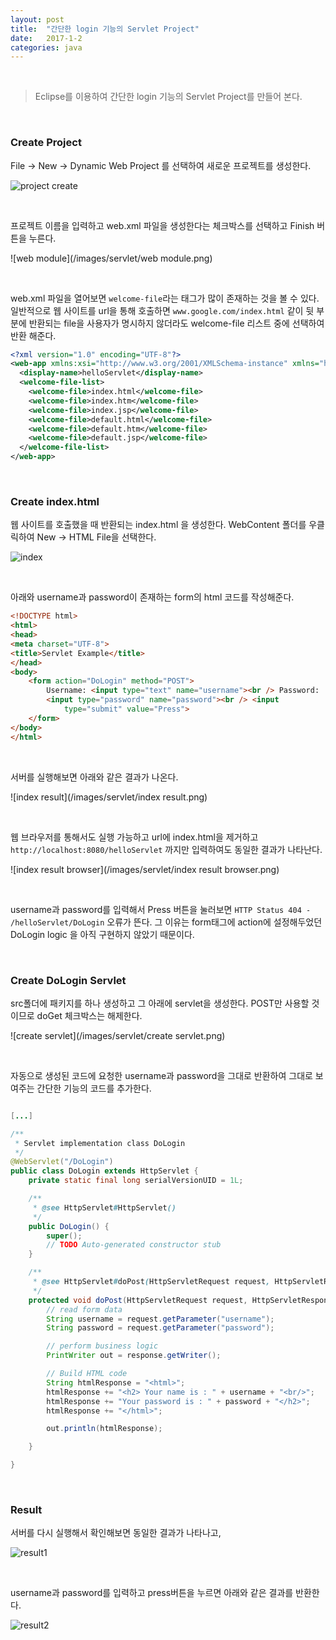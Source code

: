```yaml
---
layout: post
title:  "간단한 login 기능의 Servlet Project"
date:   2017-1-2
categories: java
---
```


<br/>  

> Eclipse를 이용하여 간단한 login 기능의 Servlet Project를 만들어 본다.  

<br/>  

### Create Project    

File -> New -> Dynamic Web Project 를 선택하여 새로운 프로젝트를 생성한다.   

![project create](/images/servlet/project-create.png)   

<br/>  

프로젝트 이름을 입력하고 web.xml 파일을 생성한다는 체크박스를 선택하고 Finish 버튼을 누른다.  

![web module](/images/servlet/web module.png)   

<br/>  

web.xml 파일을 열어보면 `welcome-file`라는 태그가 많이 존재하는 것을 볼 수 있다. 일반적으로 웹 사이트를 url을 통해 호출하면 `www.google.com/index.html` 같이 뒷 부분에 반환되는 file을 사용자가 명시하지 않더라도 welcome-file 리스트 중에 선택하여 반환 해준다.  

```xml
<?xml version="1.0" encoding="UTF-8"?>
<web-app xmlns:xsi="http://www.w3.org/2001/XMLSchema-instance" xmlns="http://xmlns.jcp.org/xml/ns/javaee" xsi:schemaLocation="http://xmlns.jcp.org/xml/ns/javaee http://xmlns.jcp.org/xml/ns/javaee/web-app_3_1.xsd" id="WebApp_ID" version="3.1">
  <display-name>helloServlet</display-name>
  <welcome-file-list>
    <welcome-file>index.html</welcome-file>
    <welcome-file>index.htm</welcome-file>
    <welcome-file>index.jsp</welcome-file>
    <welcome-file>default.html</welcome-file>
    <welcome-file>default.htm</welcome-file>
    <welcome-file>default.jsp</welcome-file>
  </welcome-file-list>
</web-app>
```  

<br/>  

### Create index.html     

웹 사이트를 호출했을 때 반환되는 index.html 을 생성한다. WebContent 폴더를 우클릭하여 New -> HTML File을 선택한다.  

![index](/images/servlet/index.png)   

<br/>  

아래와  username과 password이 존재하는 form의 html 코드를 작성해준다.

```html
<!DOCTYPE html>
<html>
<head>
<meta charset="UTF-8">
<title>Servlet Example</title>
</head>
<body>
	<form action="DoLogin" method="POST">
		Username: <input type="text" name="username"><br /> Password:
		<input type="password" name="password"><br /> <input
			type="submit" value="Press">
	</form>
</body>
</html>
```  

<br/>  

서버를 실행해보면 아래와 같은 결과가 나온다.  

![index result](/images/servlet/index result.png)  

<br/>  

웹 브라우저를 통해서도 실행 가능하고 url에 index.html을 제거하고 `http://localhost:8080/helloServlet` 까지만 입력하여도 동일한 결과가 나타난다.  

![index result browser](/images/servlet/index result browser.png)   

<br/>  

username과 password를 입력해서 Press 버튼을 눌러보면
`HTTP Status 404 - /helloServlet/DoLogin` 오류가 뜬다. 그 이유는 form태그에 action에 설정해두었던 DoLogin logic 을 아직 구현하지 않았기 때문이다.  

<br/>  

### Create DoLogin Servlet  

src폴더에 패키지를 하나 생성하고 그 아래에 servlet을 생성한다. POST만 사용할 것이므로 doGet 체크박스는 해제한다.   

![create servlet](/images/servlet/create servlet.png)  

<br/>  

자동으로 생성된 코드에 요청한 username과 password을 그대로 반환하여 그대로 보여주는 간단한 기능의 코드를 추가한다.  

```java

[...]

/**
 * Servlet implementation class DoLogin
 */
@WebServlet("/DoLogin")
public class DoLogin extends HttpServlet {
	private static final long serialVersionUID = 1L;

    /**
     * @see HttpServlet#HttpServlet()
     */
    public DoLogin() {
        super();
        // TODO Auto-generated constructor stub
    }

	/**
	 * @see HttpServlet#doPost(HttpServletRequest request, HttpServletResponse response)
	 */
	protected void doPost(HttpServletRequest request, HttpServletResponse response) throws ServletException, IOException {
		// read form data
		String username = request.getParameter("username");
		String password = request.getParameter("password");

		// perform business logic
		PrintWriter out = response.getWriter();

		// Build HTML code
		String htmlResponse = "<html>";
		htmlResponse += "<h2> Your name is : " + username + "<br/>";
		htmlResponse += "Your password is : " + password + "</h2>";
		htmlResponse += "</html>";

		out.println(htmlResponse);

	}

}

```  

<br/>  

### Result  

서버를 다시 실행해서 확인해보면 동일한 결과가 나타나고,  

![result1](/images/servlet/result1.png)  

<br/>  

username과 password를 입력하고 press버튼을 누르면 아래와 같은 결과를 반환한다.  

![result2](/images/servlet/result2.png)  
